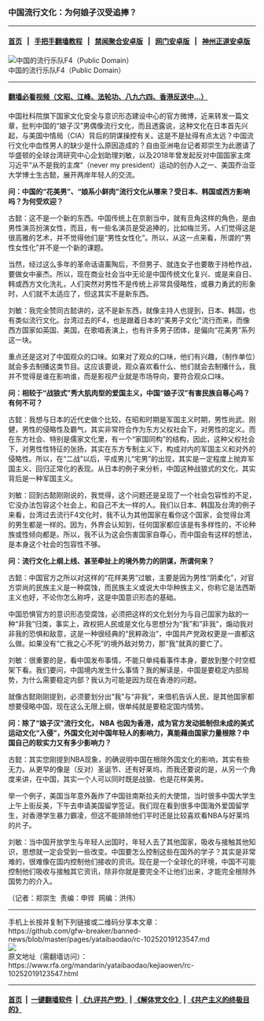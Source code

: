 ### 中国流行文化：为何娘子汉受追捧？
------------------------

#### [首页](https://github.com/gfw-breaker/banned-news/blob/master/README.md) &nbsp;&nbsp;|&nbsp;&nbsp; [手把手翻墙教程](https://github.com/gfw-breaker/guides/wiki) &nbsp;&nbsp;|&nbsp;&nbsp; [禁闻聚合安卓版](https://github.com/gfw-breaker/bn-android) &nbsp;&nbsp;|&nbsp;&nbsp; [网门安卓版](https://github.com/oGate2/oGate) &nbsp;&nbsp;|&nbsp;&nbsp; [神州正道安卓版](https://github.com/SzzdOgate/update) 



<div id="headerimg">
 <img alt="中国的流行乐队F4（Public Domain）" src="https://www.rfa.org/mandarin/yataibaodao/kejiaowen/rc-10252019123547.html/yt1025a.jpg/@@images/32688ec8-c1c0-41a2-864d-a65f5636ad34.jpeg" title="中国的流行乐队F4（Public Domain）"/>
 <div id="headerimgcontents">
  <div id="headerimgcaption">
   <span>
    中国的流行乐队F4（Public Domain）
   </span>
   <!-- zoomattribute -->
  </div>
  <!-- headerimgcaption -->
 </div>
 <!-- headerimagecontents -->
</div>

<hr/>


#### [翻墙必看视频（文昭、江峰、法轮功、八九六四、香港反送中...）](https://github.com/gfw-breaker/banned-news/blob/master/pages/links.md)

<div id="storytext">
 <div>
  <div class="slot_header">
  </div>
 </div>
 <p>
  中国社科院旗下国家文化安全与意识形态建设中心的官方微博，近来转发一篇文章，批判中国的“娘子汉”男偶像流行文化，而且透露说，这种文化在日本首先兴起，与美国中情局（CIA）背后的阴谋操控有关。这是不是扯得有点太远？中国流行文化中血性男人的缺少是什么原因造成的？自由亚洲电台记者郑崇生为此邀请了华盛顿的全球台湾研究中心企划助理刘敏，以及2018年曾发起反对中国国家主席习近平“从不是我的主席”（never my president）运动的创办人之一、美国乔治亚大学博士生古懿，展开两岸年轻人的交流。
 </p>
 <p>
  <b>
   问：中国的“花美男”、“娘系小鲜肉”流行文化从哪来？受日本、韩国或西方影响吗？为何受欢迎？
  </b>
  <b>
  </b>
 </p>
 <p>
  古懿：这不是一个新的东西。中国传统上在京剧当中，就有旦角这样的角色，是由男性演员扮演女性，而且，有一些名演员是受追捧的，比如梅兰芳。人们觉得这是很高雅的艺术，并不觉得他们是“男性女性化”。所以，从这一点来看，所谓的“男性女性化”并不是一个新的课题。
 </p>
 <p>
  当然，经过这么多年的革命话语薰陶后，不但男子、就连女子也要敢于持枪作战，要做女中豪杰。所以，现在商业社会当中无论是中国传统文化复兴、或是来自日、韩或西方文化洗礼，人们突然对男性不是传统上非常具侵略性，或暴力勇武的形象时，人们就不太适应了，但这其实不是新东西。
 </p>
 <p>
  刘敏：我完全赞同古懿讲的，这不是新东西，就像主持人也提到，日本、韩国，也有类似流行文化。台湾过去的F4，也是跟着日本的“美男子文化”流行而来，而像西方国家如英国、美国，在歌唱表演上，也有许多男子团体，是偏向“花美男”系列这一块。
 </p>
 <p>
  重点还是这对了中国观众的口味。如果对了观众的口味，他们有兴趣，（制作单位）就会多去制播这类节目。这应该要说，观众喜欢看什么、他们就会去制播什么，我并不觉得是谁在影响谁，而是影视产业就是市场导向，要符合观众口味。
 </p>
 <p>
  <b>
   问：相较于“战狼式”秀大肌肉型的爱国主义，中国“娘子汉”有害民族自尊心吗？有何不可？
  </b>
  <b>
  </b>
 </p>
 <p>
  古懿：我想与日本的近代史做个比较。在昭和时期是军国主义时期，男性尚武、刚健，男性的侵略性及霸气，其实非常符合作为东方父权社会下，对男性的定义。而在东方社会、特别是儒家文化里，有一个“家国同构”的结构，因此，这种父权社会下，对男性性特征的张扬，其实在东方专制主义下，构成对内的军国主义和对外的侵略性。所以，在“二战”以后，平成男儿“宅男”的出现，其实是一定程度上抛弃军国主义、回归正常化的表现。从日本的例子来分析，中国这种战狼式的文化，其实背后是一种军国主义。
 </p>
 <p>
  刘敏：回到古懿刚刚说的，我觉得，这个问题还是呈现了一个社会包容性的不足，它没办法包容这个社会上，和自己不太一样的人。我们以日本、韩国及台湾的例子来看，台湾过去流行F4文化时，我不认为其他国家在看你这个国家，会觉得台湾的男生都是一样的。因为，外界会认知到，任何国家都应该是有多样性的，不论种族或性倾向都是。所以，我不认为这会伤害国家自尊心，而中国会有这样的想法，是本身这个社会的包容性不够。
 </p>
 <p>
  <b>
   问：流行文化上纲上线、甚至牵扯上的境外势力的阴谋，所谓何来？
  </b>
  <b>
  </b>
 </p>
 <p>
  古懿：中国官方之所以对这样的“花样美男”过敏，主要是因为男性“阴柔化”，对官方崇尚的民族主义是一种腐蚀，而民族主义或说大中华种族主义，你称它是法西斯主义也好，不论你怎么称呼，这是中国意识形态的基础。
 </p>
 <p>
  中国恐惧官方的意识形态受腐蚀，必须把这样的文化划分为与自己国家为敌的一种“非我”归类，事实上，政权把人民或是文化与思想分为“我”和“非我”，煽动我对非我的恐惧和敌意，这是一种很经典的“民粹政治”，中国共产党政权更是一直都这么做。如果没有“亡我之心不死”的境外敌对势力，那“我”就真的要亡了。
 </p>
 <p>
  刘敏：很重要的是，看中国发布事情，不能只单纯看事件本身，要放到整个时空框架下看。我们要问，中国境内发生什么事情？我的解读是，中国是要稳定内部局势，为什么需要稳定内部？我认为可能是因为现在香港的问题。
 </p>
 <p>
  就像古懿刚刚提到，必须要划分出“我”与“非我”，来借机告诉人民，是其他国家都想要侵略中国，现在这么无限上纲，很单纯就是要稳定国内情势。
 </p>
 <p>
  <b>
   问：除了“娘子汉”流行文化，
  </b>
  <b>
   NBA
  </b>
  <b>
   也因为香港，成为官方发动抵制但未成的美式运动文化“入侵”，外国文化对中国年轻人的影响力，真能藉由国家力量根除？中国自己的软实力又有多少影响力？
  </b>
  <b>
  </b>
 </p>
 <p>
  古懿：其实您刚提到NBA现象，的确说明中国在根除外国文化的影响，其实有些无力。从更早的像是（反对）圣诞节、还有好莱坞，而我还要说的是，从另一个角度来讲，在中国，其实一个人可以同时既是战狼、也是花样美男。
 </p>
 <p>
  举一个例子，美国当年意外轰炸了中国驻南斯拉夫的大使馆，当时很多中国大学生上午上街反美，下午去申请美国留学签证。我们现在看到很多中国海外爱国留学生，对香港学生暴力霸凌，但这不能排除他们平时还是比较喜欢看NBA与好莱坞的片子。
 </p>
 <p>
  刘敏：当中国开放学生与年轻人出国时，年轻人去了其他国家，吸收与接触其他知识，思想就一定会受到一些改变。中国要怎么控制这些在国外的学子？其实是非常难的，很难像在国内控制他们接收的资讯。现在是一个全球化的环境，中国不可能控制他们吸收与接触其它资讯，除非你就是要完全不让他们出来，才能完全根除外国势力的介入。
 </p>
 <p>
  （记者：郑崇生  责编：申铧  网编：洪伟）
 </p>
</div>

<hr/>
手机上长按并复制下列链接或二维码分享本文章：<br/>
https://github.com/gfw-breaker/banned-news/blob/master/pages/yataibaodao/rc-10252019123547.md <br/>
<a href='https://github.com/gfw-breaker/banned-news/blob/master/pages/yataibaodao/rc-10252019123547.md'><img src='https://github.com/gfw-breaker/banned-news/blob/master/pages/yataibaodao/rc-10252019123547.md.png'/></a> <br/>
原文地址（需翻墙访问）：https://www.rfa.org/mandarin/yataibaodao/kejiaowen/rc-10252019123547.html


------------------------
#### [首页](https://github.com/gfw-breaker/banned-news/blob/master/README.md) &nbsp;|&nbsp; [一键翻墙软件](https://github.com/gfw-breaker/nogfw/blob/master/README.md) &nbsp;| [《九评共产党》](https://github.com/gfw-breaker/9ping.md/blob/master/README.md#九评之一评共产党是什么) | [《解体党文化》](https://github.com/gfw-breaker/jtdwh.md/blob/master/README.md) | [《共产主义的终极目的》](https://github.com/gfw-breaker/gczydzjmd.md/blob/master/README.md)


<img src='http://gfw-breaker.win/banned-news/pages/yataibaodao/rc-10252019123547.md' width='0px' height='0px'/>